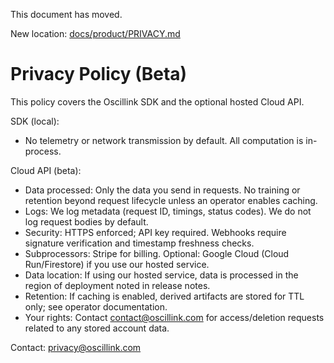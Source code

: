 This document has moved.

New location: [docs/product/PRIVACY.md](./product/PRIVACY.md)
# Privacy Policy (Beta)

This policy covers the Oscillink SDK and the optional hosted Cloud API.

SDK (local):
- No telemetry or network transmission by default. All computation is in-process.

Cloud API (beta):
- Data processed: Only the data you send in requests. No training or retention beyond request lifecycle unless an operator enables caching.
- Logs: We log metadata (request ID, timings, status codes). We do not log request bodies by default.
- Security: HTTPS enforced; API key required. Webhooks require signature verification and timestamp freshness checks.
- Subprocessors: Stripe for billing. Optional: Google Cloud (Cloud Run/Firestore) if you use our hosted service.
- Data location: If using our hosted service, data is processed in the region of deployment noted in release notes.
- Retention: If caching is enabled, derived artifacts are stored for TTL only; see operator documentation.
- Your rights: Contact contact@oscillink.com for access/deletion requests related to any stored account data.

Contact: privacy@oscillink.com
